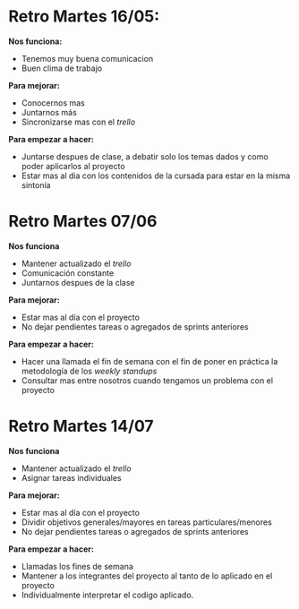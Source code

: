 # Retro Martes 16/05:

**Nos funciona:**

* Tenemos muy buena comunicacion
* Buen clima de trabajo

**Para mejorar:**

* Conocernos mas
* Juntarnos más
* Sincronizarse mas con el *trello*

**Para empezar a hacer:**

* Juntarse despues de clase, a debatir solo los temas dados y como poder aplicarlos al proyecto
* Estar mas al dia con los contenidos de la cursada para estar en la misma sintonía

# Retro Martes 07/06

**Nos funciona**

* Mantener actualizado el *trello*
* Comunicación constante
* Juntarnos despues de la clase

**Para mejorar:**

* Estar mas al día con el proyecto
* No dejar pendientes tareas o agregados de sprints anteriores

**Para empezar a hacer:**

* Hacer una llamada el fin de semana con el fin de poner en práctica la metodología de los *weekly standups*
* Consultar mas entre nosotros cuando tengamos un problema con el proyecto

# Retro Martes 14/07

**Nos funciona**

* Mantener actualizado el *trello*
* Asignar tareas individuales

**Para mejorar:**

* Estar mas al día con el proyecto
* Dividir objetivos generales/mayores en tareas particulares/menores
* No dejar pendientes tareas o agregados de sprints anteriores

**Para empezar a hacer:**

* Llamadas los fines de semana
* Mantener a los integrantes del proyecto al tanto de lo aplicado en el proyecto
* Individualmente interpretar el codigo aplicado.
